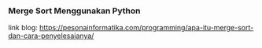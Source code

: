 ### Merge Sort Menggunakan Python

link blog: https://pesonainformatika.com/programming/apa-itu-merge-sort-dan-cara-penyelesaianya/